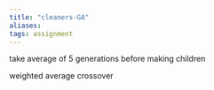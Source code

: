 ```yaml
---
title: "cleaners-GA"
aliases: 
tags: assignment
---
```


take average of 5 generations before making children

weighted average crossover


